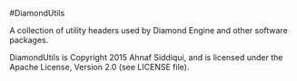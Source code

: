 #DiamondUtils

A collection of utility headers used by Diamond Engine and other software packages.

DiamondUtils is Copyright 2015 Ahnaf Siddiqui, and is licensed under the Apache License, Version 2.0 (see LICENSE file).